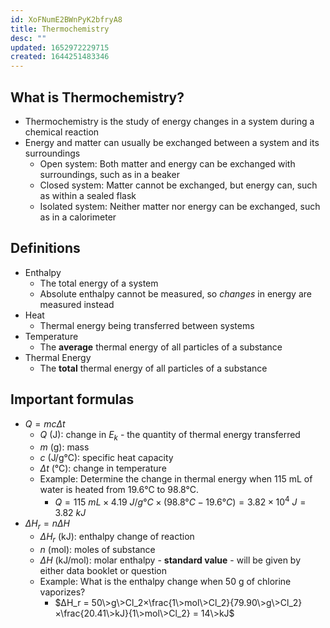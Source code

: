 ```yaml
---
id: XoFNumE2BWnPyK2bfryA8
title: Thermochemistry
desc: ""
updated: 1652972229715
created: 1644251483346
---
```


## What is Thermochemistry?

-   Thermochemistry is the study of energy changes in a system during a chemical reaction
-   Energy and matter can usually be exchanged between a system and its surroundings
    -   Open system: Both matter and energy can be exchanged with surroundings, such as in a beaker
    -   Closed system: Matter cannot be exchanged, but energy can, such as within a sealed flask
    -   Isolated system: Neither matter nor energy can be exchanged, such as in a calorimeter

## Definitions

-   Enthalpy
    -   The total energy of a system
    -   Absolute enthalpy cannot be measured, so _changes_ in energy are measured instead
-   Heat
    -   Thermal energy being transferred between systems
-   Temperature
    -   The **average** thermal energy of all particles of a substance
-   Thermal Energy
    -   The **total** thermal energy of all particles of a substance

## Important formulas

-   $Q=mcΔt$
    -   $Q$ (J): change in $E_k$ - the quantity of thermal energy transferred
    -   $m$ (g): mass
    -   $c$ (J/g°C): specific heat capacity
    -   $Δt$ (°C): change in temperature
    -   Example: Determine the change in thermal energy when 115 mL of water is heated from 19.6°C to 98.8°C.
        -   $Q = 115\>mL×4.19\>J/g°C×(98.8°C - 19.6°C) = 3.82×10^4\>J = 3.82\>kJ$
-   $ΔH_r=nΔH$
    -   $ΔH_r$ (kJ): enthalpy change of reaction
    -   $n$ (mol): moles of substance
    -   $ΔH$ (kJ/mol): molar enthalpy - **standard value** - will be given by either data booklet or question
    -   Example: What is the enthalpy change when 50 g of chlorine vaporizes?
        -   $ΔH_r = 50\>g\>Cl_2×\frac{1\>mol\>Cl_2}{79.90\>g\>Cl_2}×\frac{20.41\>kJ}{1\>mol\>Cl_2} = 14\>kJ$
